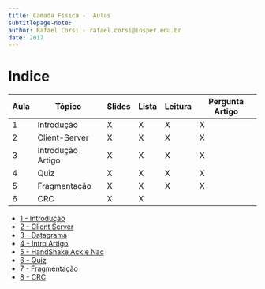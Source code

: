 ```yaml
---
title: Camada Física -  Aulas
subtitlepage-note: 
author: Rafael Corsi - rafael.corsi@insper.edu.br
date: 2017
---
```


# Indice 

| Aula | Tópico            | Slides | Lista | Leitura | Pergunta Artigo |
|------|-------------------|--------|-------|---------|-----------------|
|    1 | Introdução        |  X     |  X    |  X      |   X             |
|    2 | Client-Server     |  X     |  X    |  X      |   X             |
|    3 | Introdução Artigo |  X     |  X    |  X      |   X             |
|    4 | Quiz              |  X     |  X    |  X      |   X             |
|    5 | Fragmentação      |  X     |  X    |  X      |   X             |
|    6 | CRC               |  X     |  X    |         |                 |


- [1 - Introdução](https://github.com/Insper/Camada-Fisica-Computacao/tree/master/2-Aulas/1-Introducao)
- [2 - Client Server](https://github.com/Insper/Camada-Fisica-Computacao/tree/master/2-Aulas/2-Client-Server)
- [3 - Datagrama](https://github.com/Insper/Camada-Fisica-Computacao/tree/master/2-Aulas/3-Datagrama)
- [4 - Intro Artigo](https://github.com/Insper/Camada-Fisica-Computacao/tree/master/2-Aulas/4-Intro-Artigo)
- [5 - HandShake Ack e Nac](https://github.com/Insper/Camada-Fisica-Computacao/tree/master/2-Aulas/5-HandShake-ACK-NACK)
- [6 - Quiz](https://github.com/Insper/Camada-Fisica-Computacao/tree/master/2-Aulas/6-Quiz)
- [7 - Fragmentação](https://github.com/Insper/Camada-Fisica-Computacao/tree/master/2-Aulas/7-Fragmentacao)
- [8 - CRC](https://github.com/Insper/Camada-Fisica-Computacao/tree/master/2-Aulas/8-CRC)
